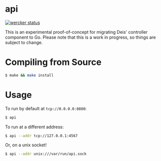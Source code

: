 api
===

[![wercker status](https://app.wercker.com/status/78d0e14acc95b790f0bcec6023599cfe/m/master "wercker status")](https://app.wercker.com/project/bykey/78d0e14acc95b790f0bcec6023599cfe)

This is an experimental proof-of-concept for migrating Deis' controller component to Go. Please note that this is a work in progress, so things are subject to change.

# Compiling from Source

```bash
$ make && make install
```

# Usage

To run by default at `tcp://0.0.0.0:8080`:

```bash
$ api
```

To run at a different address:

```bash
$ api --addr tcp://127.0.0.1:4567
```

Or, on a unix socket!

```bash
$ api --addr unix:///var/run/api.sock
```
